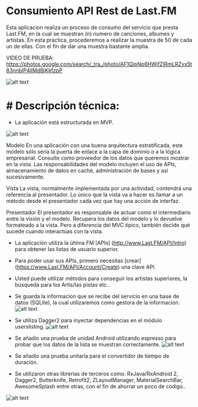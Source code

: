 # Consumiento API Rest de Last.FM

Esta aplicacion realiza un proceso de consumo del servicio que presta Last.FM, en la cual se muestran (n) numero de canciones, albumes y artistas. En esta practica, procederemos a realizar la muestra de 50 de cada un de ellas. Con el fin de dar una muestra bastante amplia. 

VIDEO DE PRUEBA: https://photos.google.com/search/_tra_/photo/AF1QipNp6HWjfZlRmLRZvx5t83nnbIP4ilMdBiKkfzpP

![alt text](https://lh3.googleusercontent.com/q8wZaOHUiVsHndGH2cBKgjdA2XEUX2OnXwZDxRCy7Xx8U9FYUWoqWILHVeOhU7cLYE3h21ftREwo-JEHtctcomSr3GOQAt7ZiQRJvcpzhLvkYSBAhlLJO7jK4M1IiG4gfZMYbCqvUPrVg9lTClMk2n6QU_23gmwHkW7gVN0V6u_hgmzq1hu85AywatUqFPKy8YTmkuzEnRmcxgn8uz7ByAR4AHb7f3rY4Vlt5cH9kpuky1GM1d8cz0gybqRZHEqdJpaPAEekn6NKlm9CFhOMu0vdL4R8NBNAGOB4_aEtQjN775D24T0w2RHviO0X2b-ak1mG1EKqppaJFHMChfkEKG26zMiFolchx-rLX_rJe2k-zDaUE9_bBqhUHcUaOd-tXvnu1NvCJzTQcv-gai1vN6za7RTo5BJ5AaBTODHhP5mvEyKAbpQtCYAqtyc4gYgWQSBRbyJ8nwDCzD-5lUXoHa0p-9VE4qmdTrCZqH2MWBcNADuxzl8w7oeGqM4AOhEyEL5TcpYUbpNJPFardjZxOXGJEf9TZLB6-77HUtznoo0ScyoIjAmnf9_qsFNHsqyx1cU2BOCqVNePtSKVea04wBmixt7IEEAYCxRB48jeU6HWTtXeUyilBO6FKy8VtBjj=w353-h626-no)

# # Descripción técnica:
* La aplicación está estructurada en MVP.

![alt text](https://cdn-images-1.medium.com/max/1600/1*p2JvbgEir0BusDiiVHMvIA.png)

Modelo
En una aplicación con una buena arquitectura estratificada, este modelo sólo sería la puerta de enlace a la capa de dominio o a la lógica empresarial. Consulte como proveedor de los datos que queremos mostrar en la vista. Las responsabilidades del modelo incluyen el uso de APIs, almacenamiento de datos en caché, administración de bases y así sucesivamente.

Vista
La vista, normalmente implementada por una actividad, contendrá una referencia al presentador. Lo único que la vista va a hacer es llamar a un método desde el presentador cada vez que hay una acción de interfaz.

Presentador
El presentador es responsable de actuar como el intermediario entre la visión y el modelo. Recupera los datos del modelo y lo devuelve formateado a la vista. Pero a diferencia del MVC típico, también decide qué sucede cuando interactúas con la vista.


* La aplicación utiliza la última FM [APIs] (http://www.Last.FM/API/Intro) para obtener las listas de usuario superior.
* Para poder usar sus APIs, primero necesitas [crear] (https://www.Last.FM/API/Account/Create) una clave API.
* Usted puede utilizar métodos para conseguir los artistas superiores, la búsqueda para los Artis/las pistas etc..

* Se guarda la informacion que se recibe del servicio en una base de datos (SQLite), la cual utilizaremos como gestora de la informacion. 
![alt text](https://upload.wikimedia.org/wikipedia/commons/thumb/3/38/SQLite370.svg/1200px-SQLite370.svg.png)


* Se utiliza Dagger2 para inyectar dependencias en el módulo userslisting. 
![alt text](https://cdn-images-1.medium.com/max/1800/1*E1kr8neHIWIVivFffKS_2A.png)

* Se añadio una prueba de unidad Android utilizando espresso para probar que los datos de la lista se muestran correctamente.
![alt text](https://upload.wikimedia.org/wikipedia/commons/thumb/8/88/EspressoImg.png/220px-EspressoImg.png)

* Se añadio una prueba unitaria para el convertidor de tiempo de duración.

* Se utilizaron otras librerias de terceros como: RxJava/RxAndroid 2, Dagger2, Butterknife, Retrofit2, ZLayoutManager, MaterialSearchBar, AwesomeSplash entre otras, con el fin de ahorrar un poco de codigo..

![alt text](https://cdn.dribbble.com/users/563824/screenshots/4329283/untitled-4.gif)


